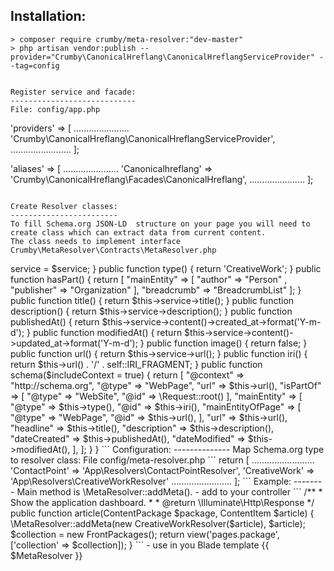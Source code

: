 Installation:
-------------
```
> composer require crumby/meta-resolver:"dev-master"
> php artisan vendor:publish --provider="Crumby\CanonicalHreflang\CanonicalHreflangServiceProvider" --tag=config


Register service and facade:
----------------------------
File: config/app.php
```
'providers' => [
    ......................
    'Crumby\CanonicalHreflang\CanonicalHreflangServiceProvider',
    ........................
 ];
 
 'aliases' => [ 
    ......................
    'Canonicalhreflang' => 'Crumby\CanonicalHreflang\Facades\CanonicalHreflang',
    ......................
 ];
```

Create Resolver classes:
------------------------
To fill Schema.org JSON-LD  structure on your page you will need to create class which can extract data from current content.
The class needs to implement interface Crumby\MetaResolver\Contracts\MetaResolver.php
```
<?php
namespace App\Resolvers;
use Crumby\MetaResolver\Contracts\MetaResolver as MetaResolver;

class CreativeWorkResolver implements MetaResolver {
    const IRI_FRAGMENT = '#creative';
    protected $service;
    public function __construct($service) {
        $this->service = $service;
    }
    
    public function type() {
        return 'CreativeWork';
    }
    
    public function hasPart() {
        return [
            "mainEntity" => [
                "author" => "Person" , 
                "publisher" => "Organization"
                ], 
            "breadcrumb" => "BreadcrumbList"
            ];
    }
    
    public function title() {
        return $this->service->title();
    }

    public function description() {
        return $this->service->description();
    }
    
    public function publishedAt() {
        return $this->service->content()->created_at->format('Y-m-d');
    }
    
    public function modifiedAt() {
        return $this->service->content()->updated_at->format('Y-m-d');
    }
    
    public function image() {
        return false;
    }
    
    public function url() {
        return $this->service->url();
    }
    
    public function iri() {
        return $this->url() . '/' . self::IRI_FRAGMENT;
    }
    
    public function schema($includeContext = true) {
        return [
            "@context" => "http://schema.org",
            "@type" => "WebPage",
            "url" => $this->url(),
            "isPartOf" => [
                "@type" => "WebSite",
                "@id" => \Request::root()
             ],
            "mainEntity" => [    
                "@type" => $this->type(),
                "@id" => $this->iri(),
                "mainEntityOfPage" => [
                    "@type" => "WebPage",
                    "@id" => $this->url(),
                ],
                "url" => $this->url(),
                "headline" => $this->title(),
                "description" => $this->description(),
                "dateCreated" => $this->publishedAt(),
                "dateModified" => $this->modifiedAt(),
            ],
        ];
    }
}
```
   
Configuration:
--------------
Map Schema.org type to resolver class:
File config/meta-resolver.php 
```
return [
        .........................
        'ContactPoint' => 'App\Resolvers\ContactPointResolver',
        'CreativeWork' => 'App\Resolvers\CreativeWorkResolver'
        ........................
];
```

Example: 
--------
Main method is \MetaResolver::addMeta().
 - add to your controller
```
    /**
     * Show the application dashboard.
     *
     * @return \Illuminate\Http\Response
     */
    public function article(ContentPackage $package, ContentItem $article) {
        \MetaResolver::addMeta(new CreativeWorkResolver($article), $article);
        $collection = new FrontPackages();
        return view('pages.package', ['collection' => $collection]);
    }
```  
 
 - use in you Blade template 
{{ $MetaResolver }}
